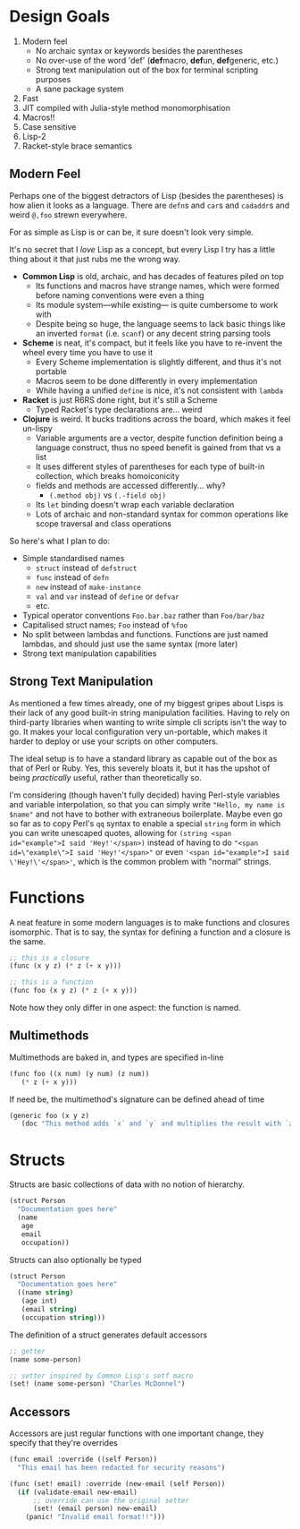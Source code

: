# Design Goals
1. Modern feel
   - No archaic syntax or keywords besides the parentheses
   - No over-use of the word 'def' (**def**macro, **def**un, **def**generic, etc.) 
   - Strong text manipulation out of the box for terminal scripting purposes
   - A sane package system
2. Fast
3. JIT compiled with Julia-style method monomorphisation
4. Macros!!
5. Case sensitive
6. Lisp-2
7. Racket-style brace semantics

## Modern Feel
Perhaps one of the biggest detractors of Lisp (besides the parentheses) is how alien it looks as a language.
There are `defn`s and `car`s and `cadaddr`s and weird `@,foo` strewn everywhere.

For as simple as Lisp is or can be, it sure doesn't look very simple.

It's no secret that I _love_ Lisp as a concept, but every Lisp I try has a little thing about it that just rubs me the wrong way.
* **Common Lisp** is old, archaic, and has decades of features piled on top
  - Its functions and macros have strange names, which were formed before naming conventions were even a thing
  - Its module system&mdash;while existing&mdash; is quite cumbersome to work with
  - Despite being so huge, the language seems to lack basic things like an inverted `format` (i.e. `scanf`) or any decent string parsing tools
* **Scheme** is neat, it's compact, but it feels like you have to re-invent the wheel every time you have to use it
  - Every Scheme implementation is slightly different, and thus it's not portable
  - Macros seem to be done differently in every implementation
  - While having a unified `define` is nice, it's not consistent with `lambda`
* **Racket** is just R6RS done right, but it's still a Scheme
  - Typed Racket's type declarations are... weird
* **Clojure** is weird. It bucks traditions across the board, which makes it feel un-lispy
  - Variable arguments are a vector, despite function definition being a language construct, thus no speed benefit is gained from that vs a list
  - It uses different styles of parentheses for each type of built-in collection, which breaks homoiconicity
  - fields and methods are accessed differently... why?
    * `(.method obj)` vs `(.-field obj)`
  - Its `let` binding doesn't wrap each variable declaration
  - Lots of archaic and non-standard syntax for common operations like scope traversal and class operations

So here's what I plan to do:
- Simple standardised names 
  * `struct` instead of `defstruct`
  * `func` instead of `defn`
  * `new` instead of `make-instance`
  * `val` and `var` instead of `define` or `defvar`
  * etc.
- Typical operator conventions `Foo.bar.baz` rather than `Foo/bar/baz`
- Capitalised struct names; `Foo` instead of `%foo`
- No split between lambdas and functions. Functions are just named lambdas, and should just use the same syntax (more later)
- Strong text manipulation capabilities

## Strong Text Manipulation
As mentioned a few times already, one of my biggest gripes about Lisps is their lack of any good built-in string manipulation facilities.
Having to rely on third-party libraries when wanting to write simple cli scripts isn't the way to go.
It makes your local configuration very un-portable, which makes it harder to deploy or use your scripts on other computers.

The ideal setup is to have a standard library as capable out of the box as that of Perl or Ruby.
Yes, this severely bloats it, but it has the upshot of being _practically_ useful, rather than theoretically so.

I'm considering (though haven't fully decided) having Perl-style variables and variable interpolation, 
so that you can simply write `"Hello, my name is $name"` and not have to bother with extraneous boilerplate.
Maybe even go so far as to copy Perl's `qq` syntax to enable a special `string` form in which you can write unescaped quotes, 
allowing for `(string <span id="example">I said 'Hey!'</span>)` instead of having to do `"<span id=\"example\">I said 'Hey!'</span>"`
or even `'<span id="example">I said \'Hey!\'</span>'`, which is the common problem with "normal" strings.

# Functions
A neat feature in some modern languages is to make functions and closures isomorphic.
That is to say, the syntax for defining a function and a closure is the same.

```lisp
;; this is a closure
(func (x y z) (* z (+ x y)))

;; this is a function
(func foo (x y z) (* z (+ x y)))
```

Note how they only differ in one aspect: the function is named.

## Multimethods
Multimethods are baked in, and types are specified in-line

```lisp
(func foo ((x num) (y num) (z num))
   (* z (+ x y)))
```

If need be, the multimethod's signature can be defined ahead of time

```lisp
(generic foo (x y z)
   (doc "This method adds `x` and `y` and multiplies the result with `z`"))
```

# Structs
Structs are basic collections of data with no notion of hierarchy.

```lisp
(struct Person
  "Documentation goes here"
  (name
   age
   email
   occupation))
```

Structs can also optionally be typed
```lisp
(struct Person
  "Documentation goes here"
  ((name string)
   (age int)
   (email string)
   (occupation string)))
```

The definition of a struct generates default accessors

```lisp
;; getter
(name some-person)

;; setter inspired by Common Lisp's setf macro
(set! (name some-person) "Charles McDonnel")
```

## Accessors
Accessors are just regular functions with one important change, they specify that they're overrides

```lisp
(func email :override ((self Person))
  "This email has been redacted for security reasons")

(func (set! email) :override (new-email (self Person))
  (if (validate-email new-email)
      ;; override can use the original setter
      (set! (email person) new-email)
    (panic! "Invalid email format!!")))
```
